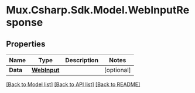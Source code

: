 # Mux.Csharp.Sdk.Model.WebInputResponse

## Properties

Name | Type | Description | Notes
------------ | ------------- | ------------- | -------------
**Data** | [**WebInput**](WebInput.md) |  | [optional] 

[[Back to Model list]](../README.md#documentation-for-models) [[Back to API list]](../README.md#documentation-for-api-endpoints) [[Back to README]](../README.md)

